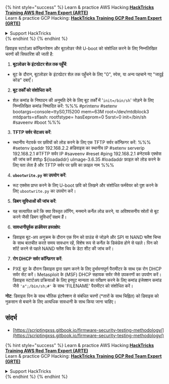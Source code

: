 {% hint style="success" %}
Learn & practice AWS Hacking:<img src="/.gitbook/assets/arte.png" alt="" data-size="line">[**HackTricks Training AWS Red Team Expert (ARTE)**](https://training.hacktricks.xyz/courses/arte)<img src="/.gitbook/assets/arte.png" alt="" data-size="line">\
Learn & practice GCP Hacking: <img src="/.gitbook/assets/grte.png" alt="" data-size="line">[**HackTricks Training GCP Red Team Expert (GRTE)**<img src="/.gitbook/assets/grte.png" alt="" data-size="line">](https://training.hacktricks.xyz/courses/grte)

<details>

<summary>Support HackTricks</summary>

* Check the [**subscription plans**](https://github.com/sponsors/carlospolop)!
* **Join the** 💬 [**Discord group**](https://discord.gg/hRep4RUj7f) or the [**telegram group**](https://t.me/peass) or **follow** us on **Twitter** 🐦 [**@hacktricks\_live**](https://twitter.com/hacktricks\_live)**.**
* **Share hacking tricks by submitting PRs to the** [**HackTricks**](https://github.com/carlospolop/hacktricks) and [**HackTricks Cloud**](https://github.com/carlospolop/hacktricks-cloud) github repos.

</details>
{% endhint %}
{% endhint %}

डिवाइस स्टार्टअप कॉन्फ़िगरेशन और बूटलोडर जैसे U-boot को संशोधित करने के लिए निम्नलिखित चरणों की सिफारिश की जाती है:

1. **बूटलोडर के इंटरप्रेटर शेल तक पहुँचें**:
- बूट के दौरान, बूटलोडर के इंटरप्रेटर शेल तक पहुँचने के लिए "0", स्पेस, या अन्य पहचाने गए "जादुई कोड" दबाएँ।

2. **बूट तर्कों को संशोधित करें**:
- शेल कमांड के निष्पादन की अनुमति देने के लिए बूट तर्कों में '`init=/bin/sh`' जोड़ने के लिए निम्नलिखित कमांड निष्पादित करें:
%%%
#printenv
#setenv bootargs=console=ttyS0,115200 mem=63M root=/dev/mtdblock3 mtdparts=sflash:<partitiionInfo> rootfstype=<fstype> hasEeprom=0 5srst=0 init=/bin/sh
#saveenv
#boot
%%%

3. **TFTP सर्वर सेटअप करें**:
- स्थानीय नेटवर्क पर छवियों को लोड करने के लिए एक TFTP सर्वर कॉन्फ़िगर करें:
%%%
#setenv ipaddr 192.168.2.2 #डिवाइस का स्थानीय IP
#setenv serverip 192.168.2.1 #TFTP सर्वर IP
#saveenv
#reset
#ping 192.168.2.1 #नेटवर्क एक्सेस की जांच करें
#tftp ${loadaddr} uImage-3.6.35 #loadaddr फ़ाइल को लोड करने के लिए पता लेता है और TFTP सर्वर पर छवि का फ़ाइल नाम
%%%

4. **`ubootwrite.py` का उपयोग करें**:
- रूट एक्सेस प्राप्त करने के लिए U-boot छवि को लिखने और संशोधित फर्मवेयर को पुश करने के लिए `ubootwrite.py` का उपयोग करें।

5. **डिबग सुविधाओं की जांच करें**:
- यह सत्यापित करें कि क्या विस्तृत लॉगिंग, मनमाने कर्नेल लोड करने, या अविश्वसनीय स्रोतों से बूट करने जैसी डिबग सुविधाएँ सक्षम हैं।

6. **सावधानीपूर्वक हार्डवेयर हस्तक्षेप**:
- डिवाइस बूट-अप अनुक्रम के दौरान एक पिन को ग्राउंड से जोड़ने और SPI या NAND फ्लैश चिप्स के साथ बातचीत करते समय सावधान रहें, विशेष रूप से कर्नेल के डिकंप्रेस होने से पहले। पिन को शॉर्ट करने से पहले NAND फ्लैश चिप के डेटा शीट की जांच करें।

7. **रोग DHCP सर्वर कॉन्फ़िगर करें**:
- PXE बूट के दौरान डिवाइस द्वारा ग्रहण करने के लिए दुर्भावनापूर्ण पैरामीटर के साथ एक रोग DHCP सर्वर सेट करें। Metasploit के (MSF) DHCP सहायक सर्वर जैसे उपकरणों का उपयोग करें। डिवाइस स्टार्टअप प्रक्रियाओं के लिए इनपुट मान्यता का परीक्षण करने के लिए कमांड इंजेक्शन कमांड जैसे `'a";/bin/sh;#'` के साथ 'FILENAME' पैरामीटर को संशोधित करें।

**नोट**: डिवाइस पिन के साथ भौतिक इंटरैक्शन से संबंधित चरणों (*तारों के साथ चिह्नित) को डिवाइस को नुकसान से बचाने के लिए अत्यधिक सावधानी के साथ किया जाना चाहिए।

## संदर्भ
* [https://scriptingxss.gitbook.io/firmware-security-testing-methodology/](https://scriptingxss.gitbook.io/firmware-security-testing-methodology/)

{% hint style="success" %}
Learn & practice AWS Hacking:<img src="/.gitbook/assets/arte.png" alt="" data-size="line">[**HackTricks Training AWS Red Team Expert (ARTE)**](https://training.hacktricks.xyz/courses/arte)<img src="/.gitbook/assets/arte.png" alt="" data-size="line">\
Learn & practice GCP Hacking: <img src="/.gitbook/assets/grte.png" alt="" data-size="line">[**HackTricks Training GCP Red Team Expert (GRTE)**<img src="/.gitbook/assets/grte.png" alt="" data-size="line">](https://training.hacktricks.xyz/courses/grte)

<details>

<summary>Support HackTricks</summary>

* Check the [**subscription plans**](https://github.com/sponsors/carlospolop)!
* **Join the** 💬 [**Discord group**](https://discord.gg/hRep4RUj7f) or the [**telegram group**](https://t.me/peass) or **follow** us on **Twitter** 🐦 [**@hacktricks\_live**](https://twitter.com/hacktricks\_live)**.**
* **Share hacking tricks by submitting PRs to the** [**HackTricks**](https://github.com/carlospolop/hacktricks) and [**HackTricks Cloud**](https://github.com/carlospolop/hacktricks-cloud) github repos.

</details>
{% endhint %}
</details>
{% endhint %}
